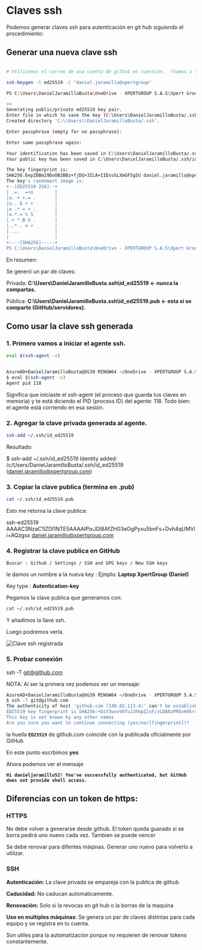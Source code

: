# Claves ssh

Podemos generar claves ssh para autenticación en git hub siguiendo el procedimiento: 

## Generar una nueva clave ssh 

```bash

# Utilizamos el correo de una cuenta de github en cuestión.  (Vamos a tener una clave para el repositorio local configurado luego podremos copiar una publica para el github)

ssh-keygen -t ed25519 -C "daniel.jaramillo@xpertgroup" 

PS C:\Users\DanielJaramilloBusta\OneDrive - XPERTGROUP S.A.S\Xpert Group Cursos\Certificación Google_automatización_python\Cursos 2-7> ssh-keygen -t ed25519 -C "daniel.jaramillo@xpertgroup.com"

>> 
Generating public/private ed25519 key pair.
Enter file in which to save the key (C:\Users\DanielJaramilloBusta/.ssh/id_ed25519): 
Created directory 'C:\\Users\\DanielJaramilloBusta/.ssh'.

Enter passphrase (empty for no passphrase): 

Enter same passphrase again: 

Your identification has been saved in C:\Users\DanielJaramilloBusta/.ssh/id_ed25519
Your public key has been saved in C:\Users\DanielJaramilloBusta/.ssh/id_ed25519.pub

The key fingerprint is:
SHA256:EepZBBm29DoOB2BBz+fjDQ+3ILA+IIDsvSLXmGF5g5U daniel.jaramillo@xpertgroup.com
The key's randomart image is:
+--[ED25519 256]--+
| .=.  =+o        |
|o. + +.= .       |
|o.. E + +        |
|o .* = + .       |
|o.*.= % S        |
|.+ *.B X .       |
|..*.. o +        |
|....             |
|                 |
+----[SHA256]-----+
PS C:\Users\DanielJaramilloBusta\OneDrive - XPERTGROUP S.A.S\Xpert Group Cursos\Certificación Google_automatización_python\Cursos 2-7>
```

En resumen: 

Se generó un par de claves:

Privada: **C:\Users\DanielJaramilloBusta\.ssh\id_ed25519 ← nunca la compartas.**

Pública: **C:\Users\DanielJaramilloBusta\.ssh\id_ed25519.pub ← esta sí se comparte (GitHub/servidores).**

## Como usar la clave ssh generada

 ### 1. Primero vamos a iniciar el agente ssh.

```bash
eval $(ssh-agent -s)


AzureAD+DanielJaramilloBusta@XG39 MINGW64 ~/OneDrive - XPERTGROUP S.A.S/Xpert Group Cursos/Certificación Google_automatización_python/Cursos 2-7 (main)
$ eval $(ssh-agent -s)
Agent pid 118
```


Significa que iniciaste el ssh-agent (el proceso que guarda tus claves en memoria) y te está diciendo el PID (process ID) del agente: 118. Todo bien: el agente está corriendo en esa sesión.

### 2. Agregar la clave privada generada al agente.

```bash
ssh-add ~/.ssh/id_ed25519
```

Resultado: 

$ ssh-add ~/.ssh/id_ed25519
Identity added: /c/Users/DanielJaramilloBusta/.ssh/id_ed25519 (daniel.jaramillo@xpertgroup.com)

### 3. Copiar la clave publica (termina en .pub)

```bash 
cat ~/.ssh/id_ed25519.pub
```

Esto me retorna la clave publica: 

ssh-ed25519 AAAAC3NzaC1lZDI1NTE5AAAAIPixJDl8AfZH03eOgPyxu5bnFs+Dvh4qUMVii+AQzgsx daniel.jaramillo@xpertgroup.com

### 4. Registrar la clave publica en GitHub


```Buscar : Github / Settings / SSH and GPG keys / New SSH keys```

le damos un nombre a la nueva key : Ejmplo: **Laptop XpertGroup (Daniel)**

Key type :  **Autentication-key**

Pegamos la clave publica que generamos con:

```bash 
cat ~/.ssh/id_ed25519.pub
```

Y añadimos la llave ssh. 

Luego podremos verla. 

![Clave ssh registrada](registro_ssh.png)

### 5. **Probar conexión**

ssh -T git@github.com

NOTA: Al ser la primera vez podemos ver un mensaje:

```bash
AzureAD+DanielJaramilloBusta@XG39 MINGW64 ~/OneDrive - XPERTGROUP S.A.S/Xpert Group Cursos/Certificación Google_automatización_python/Cursos 2-7 (main)
$ ssh -T git@github.com
The authenticity of host 'github.com (140.82.113.4)' can't be established.
ED25519 key fingerprint is SHA256:+DiY3wvvV6TuJJhbpZisF/zLDA0zPMSvHdkr4UvCOqU.
This key is not known by any other names
Are you sure you want to continue connecting (yes/no/[fingerprint])?
```

 la huella **``ED25519``** de github.com coincide con la publicada oficialmente por GitHub

En este punto escrbimos **yes**

Ahora podemos ver el mensaje

**``Hi danieljaramillo52! You've successfully authenticated, but GitHub does not provide shell access.``**



## Diferencias con un **token de https**:

### HTTPS

No debe volver a generarse desde github. El token queda guarado si se borra pedirá uno nuevo cada vez.  Tambien se puede vencer

Se debe renovar para difentes máqinas. Generar uno nuevo para volverlo a utilizar. 

### SSH

**Autenticación:** La clave privada se empareja con la publica de github 

**Caducidad:** No caducan automaticamente.

**Renovación:** Solo si la revocas en git hub o la borras de la maquina 

**Uso en multiples máquinas**: Se genera un par de claves distintas para cada equipo y se registra en tu cuenta. 

Son utiles para la automatización porque no requieren de renovar tokens constantemente.